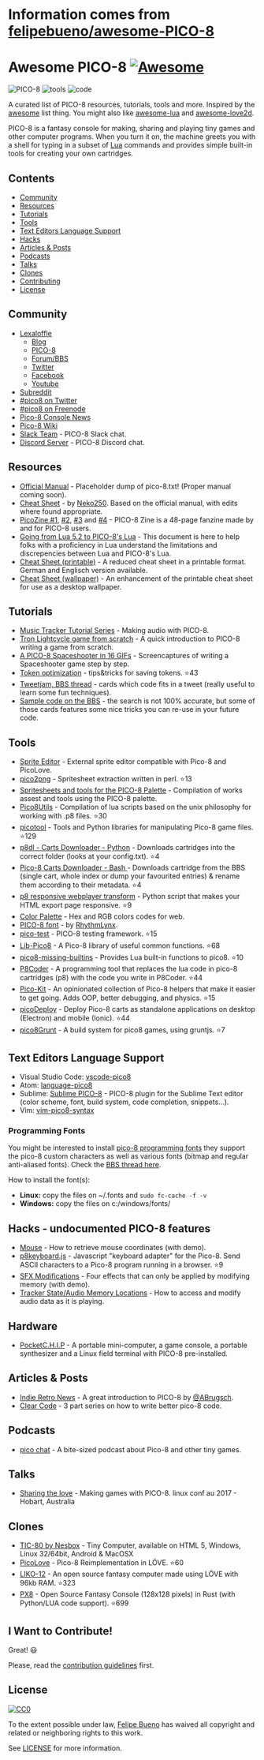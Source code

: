 # Information comes from [felipebueno/awesome-PICO-8](https://github.com/felipebueno/awesome-PICO-8)
# Awesome PICO-8 [![Awesome](https://cdn.rawgit.com/sindresorhus/awesome/d7305f38d29fed78fa85652e3a63e154dd8e8829/media/badge.svg)](https://github.com/sindresorhus/awesome)


![PICO-8](http://www.lexaloffle.com/gfx/p8_jelpi.gif)
![tools](http://www.lexaloffle.com/gfx/p8_tracker.gif)
![code](http://www.lexaloffle.com/gfx/p8_cast.gif)

 A curated list of PICO-8 resources, tutorials, tools and more. Inspired by the [awesome](https://github.com/sindresorhus/awesome?1) list thing. You might also like [awesome-lua](https://github.com/LewisJEllis/awesome-lua) and [awesome-love2d](https://github.com/JanWerder/awesome-love2d).

 PICO-8 is a fantasy console for making, sharing and playing tiny games and other computer programs. When you turn it on, the machine greets you with a shell for typing in a subset of [Lua](http://www.lua.org/) commands and provides simple built-in tools for creating your own cartridges.

## Contents

- [Community](#community)
- [Resources](#resources)
- [Tutorials](#tutorials)
- [Tools](#tools)
- [Text Editors Language Support](#text-editors-language-support)
- [Hacks](#hacks---undocumented-pico-8-features)
- [Articles & Posts](#articles--posts)
- [Podcasts](#podcasts)
- [Talks](#talks)
- [Clones](#clones)
- [Contributing](#i-want-to-contribute)
- [License](#license)

## Community

- [Lexaloffle](http://www.lexaloffle.com)
  - [Blog](http://www.lexaloffle.com/bbs/?uid=1)
  - [PICO-8](http://www.lexaloffle.com/pico-8.php)
  - [Forum/BBS](http://www.lexaloffle.com/bbs/?cat=7)
  - [Twitter](https://twitter.com/lexaloffle)
  - [Facebook](https://www.facebook.com/lexaloffle/)
  - [Youtube](https://www.youtube.com/user/lexaloffletv)
- [Subreddit](https://www.reddit.com/r/pico8/)
- [#pico8 on Twitter](http://www.twitter.com/#pico8)
- [#pico8 on Freenode](http://webchat.freenode.net/?randomnick=1&channels=#pico8&prompt=1)
- [Pico-8 Console News](https://twitter.com/pico8console)
- [Pico-8 Wiki](http://pico-8.wikia.com/wiki/Pico-8_Wikia)
- [Slack Team](https://slofile.com/slack/pico-8) - PICO-8 Slack chat.
- [Discord Server](https://discord.gg/EwQ86eq) - PICO-8 Discord chat.

## Resources

- [Official Manual](http://www.lexaloffle.com/pico-8.php?page=manual) - Placeholder dump of pico-8.txt! (Proper manual coming soon).
- [Cheat Sheet](http://neko250.github.io/pico8-api/) - by [Neko250](https://neko250.github.io). Based on the official manual, with edits where found appropriate.
- [PicoZine #1](http://sectordub.itch.io/pico-8-fanzine-1), [#2](http://sectordub.itch.io/pico-8-fanzine-2), [#3](http://sectordub.itch.io/pico-8-fanzine-3) and [#4](https://sectordub.itch.io/-pico-8-zine-4) - PICO-8 Zine is a 48-page fanzine made by and for PICO-8 users.
- [Going from Lua 5.2 to PICO-8's Lua](https://gist.github.com/josefnpat/bfe4aaa5bbb44f572cd0) - This document is here to help folks with a proficiency in Lua understand the limitations and discrepencies between Lua and PICO-8's Lua.
- [Cheat Sheet (printable)](https://ztiromoritz.github.io/pico-8-spick/) - A reduced cheat sheet in a printable format. German and Englisch version available.
- [Cheat Sheet (wallpaper)](https://www.lexaloffle.com/bbs/?tid=28207) - An enhancement of the printable cheat sheet for use as a desktop wallpaper.

## Tutorials

- [Music Tracker Tutorial Series](https://www.youtube.com/playlist?list=PLjZAika8vyZkyOjoCp0EbHeIFZ8MLlhvg) - Making audio with PICO-8.
- [Tron Lightcycle game from scratch](https://youtu.be/ZuaLuMhwcc8) - A quick introduction to PICO-8 writing a game from scratch.
- [A PICO-8 Spaceshooter in 16 GIFs](https://ztiromoritz.github.io/pico-8-shooter/) - Screencaptures of writing a Spaceshooter game step by step.  
- [Token optimization](https://github.com/seleb/PICO-8-Token-Optimizations) - tips&tricks for saving tokens. :star:43
- [Tweetjam, BBS thread](http://www.lexaloffle.com/bbs/?tid=3726) - cards which code fits in a tweet (really useful to learn some fun techniques).
- [Sample code on the BBS](http://www.lexaloffle.com/bbs/?search=sample+code) - the search is not 100% accurate, but some of those cards features some nice tricks you can re-use in your future code.

## Tools

- [Sprite Editor](http://www.lexaloffle.com/bbs/?tid=2462) - External sprite editor compatible with Pico-8 and PicoLove.
- [pico2png](https://github.com/briacp/pico2png) - Spritesheet extraction written in perl. :star:13
- [Spritesheets and tools for the PICO-8 Palette](https://www.reddit.com/r/pico8/comments/3jhmni/spritesheets_and_tools_for_the_pico8_palette/) - Compilation of works assest and tools using the PICO-8 palette.
- [Pico8Utils](https://github.com/josefnpat/pico8utils) - Compilation of lua scripts based on the unix philosophy for working with .p8 files. :star:30
- [picotool](https://github.com/dansanderson/picotool) -  Tools and Python libraries for manipulating Pico-8 game files. :star:129
- [p8dl - Carts Downloader - Python](https://github.com/franciscod/p8dl) - Downloads cartridges into the correct folder (looks at your config.txt). :star:4
- [Pico-8 Carts Downloader - Bash ](https://github.com/kikookoubis/pico-8-carts-bash-downloader) - Downloads cartridge from the BBS (single cart, whole index or dump your favourited entries) & rename them according to their metadata. :star:4
- [p8 responsive webplayer transform](https://github.com/benwiley4000/pico8-responsive-webplayer-transform) - Python script that makes your HTML export page responsive. :star:9
- [Color Palette](http://www.romanzolotarev.com/pico-8-color-palette/) - Hex and RGB colors codes for web.
- [PICO-8 font](https://drive.google.com/file/d/0B97Um39fHXlcWUFRZlBqUndhbXM/view) - by [RhythmLynx](http://www.lexaloffle.com/bbs/?uid=11704).
- [pico-test](https://github.com/jozanza/pico-test) - PICO-8 testing framework. :star:15
- [Lib-Pico8](https://github.com/clowerweb/Lib-Pico8) - A Pico-8 library of useful common functions. :star:68
- [pico8-missing-builtins](https://github.com/adamscott/pico8-missing-builtins) - Provides Lua built-in functions to pico8. :star:10
- [P8Coder](https://github.com/movAX13h/P8Coder) - A programming tool that replaces the lua code in pico-8 cartridges (p8) with the code you write in P8Coder. :star:44
- [Pico-Kit](https://github.com/outkine/pico-kit) - An opinionated collection of Pico-8 helpers that make it easier to get going.  Adds OOP, better debugging, and physics. :star:15
- [picoDeploy](https://github.com/torch2424/picoDeploy) - Deploy Pico-8 carts as standalone applications on desktop (Electron) and mobile (Ionic).  :star:44
- [pico8Grunt](https://github.com/TeamNoComplyGames/pico8Grunt) - A build system for pico8 games, using gruntjs. :star:7

## Text Editors Language Support

- Visual Studio Code: [vscode-pico8](https://github.com/nathanchere/vscode-pico8)
- Atom: [language-pico8](https://atom.io/packages/language-pico8)
- Sublime: [Sublime PICO-8](https://packagecontrol.io/packages/PICO-8) - PICO-8 plugin for the Sublime Text editor (color scheme, font, build system, code completion, snippets...).
- Vim: [vim-pico8-syntax](https://github.com/justinj/vim-pico8-syntax)

### Programming Fonts

You might be interested to install [pico-8 programming fonts](https://github.com/juanitogan/p8-programming-fonts) they support the pico-8 custom characters as well as various fonts (bitmap and regular anti-aliased fonts). Check the [BBS thread here](http://www.lexaloffle.com/bbs/?tid=28975).

How to install the font(s):

* **Linux:** copy the files on ~/.fonts and `sudo fc-cache -f -v`
* **Windows:** copy the files on c:/windows/fonts/

## Hacks - undocumented PICO-8 features

- [Mouse](http://www.lexaloffle.com/bbs/?tid=3549) - How to retrieve mouse coordinates (with demo).
- [p8keyboard.js](https://github.com/dppc/p8keyboard.js) - Javascript "keyboard adapter" for the Pico-8. Send ASCII characters to a Pico-8 program running in a browser. :star:9
- [SFX Modifications](http://www.lexaloffle.com/bbs/?tid=3561) - Four effects that can only be applied by modifying memory (with demo).
- [Tracker State/Audio Memory Locations](http://www.lexaloffle.com/bbs/?pid=10719#p10719) - How to access and modify audio data as it is playing.

## Hardware

- [PocketC.H.I.P](https://getchip.com/pages/pocketchip) - A portable mini-computer, a game console, a portable synthesizer and a Linux field terminal with PICO-8 pre-installed.

## Articles & Posts

- [Indie Retro News](http://www.indieretronews.com/2015/10/pico-8-8-bit-fantasy-console-from.html) - A great introduction to PICO-8 by [@ABrugsch](https://twitter.com/ABrugsch).
- [Clear Code](http://blog.jvscott.net/post/128051478244/clear-code) - 3 part series on how to write better pico-8 code.

## Podcasts

- [pico chat](http://pico.electrobureau.com/) - A bite-sized podcast about Pico-8 and other tiny games.

## Talks

- [Sharing the love](https://www.youtube.com/watch?v=AmMYWD2Zbso) - Making games with PICO-8. linux conf au 2017 - Hobart, Australia

## Clones
- [TIC-80 by Nesbox](https://nesbox.itch.io/tic) - Tiny Computer, available on HTML 5, Windows, Linux 32/64bit, Android & MacOSX         
- [PicoLove](https://github.com/gamax92/picolove) - Pico-8 Reimplementation in LÖVE. :star:60
- [LIKO-12](https://github.com/RamiLego4Game/LIKO-12) - An open source fantasy computer made using LÖVE with 96kb RAM. :star:323
- [PX8](https://github.com/Gigoteur/PX8) - Open Source Fantasy Console (128x128 pixels) in Rust (with Python/LUA code support). :star:699

## I Want to Contribute!

Great! :smiley:

Please, read the [contribution guidelines](CONTRIBUTING.md) first.

## License

[![CC0](http://i.creativecommons.org/p/zero/1.0/88x31.png)](http://creativecommons.org/publicdomain/zero/1.0/)

To the extent possible under law, [Felipe Bueno](https://twitter.com/felipebueno) has waived all copyright and related or neighboring rights to this work.

See [LICENSE](LICENSE) for more information.

